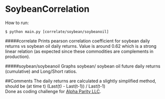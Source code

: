 # SoybeanCorrelation
How to run:
```
$ python main.py [correlate/soybean/soybeanoil]
```
#####correlate
Prints pearson correlation coefficient for soybean daily returns vs soybean oil daily returns. Value is around 0.62 which is a strong linear relation (as expected since these commodities are complements in production).

#####soybean/soybeanoil
Graphs soybean/ soybean oil future daily returns (cumulative) and Long/Short ratios.

##Comments
The daily returns are calculated a slightly simplified method, should be (at time t) (Last(t) - Last(t-1)) / Last(t-1) <br>
Done as coding challenge for [Alpha Parity LLC](http://www.alphaparity.com).